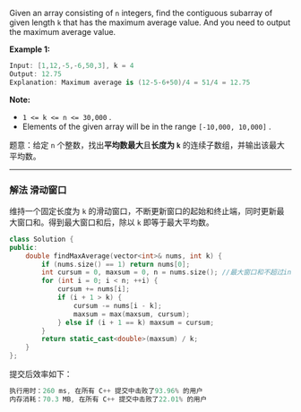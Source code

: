 Given an array consisting of `n` integers, find the contiguous subarray of given length `k` that has the maximum average value. And you need to output the maximum average value.

**Example 1:** 
```swift
Input: [1,12,-5,-6,50,3], k = 4
Output: 12.75
Explanation: Maximum average is (12-5-6+50)/4 = 51/4 = 12.75
```
 
**Note:**
- `1 <= k <= n <= 30,000` .
- Elements of the given array will be in the range `[-10,000, 10,000]` .
 
 题意：给定 `n` 个整数，找出**平均数最大**且**长度为 `k`** 的连续子数组，并输出该最大平均数。


----
### 解法 滑动窗口
维持一个固定长度为 `k` 的滑动窗口，不断更新窗口的起始和终止端，同时更新最大窗口和。得到最大窗口和后，除以 `k` 即等于最大平均数。
```cpp
class Solution {
public:
    double findMaxAverage(vector<int>& nums, int k) {
        if (nums.size() == 1) return nums[0];
        int cursum = 0, maxsum = 0, n = nums.size(); //最大窗口和不超过int范围
        for (int i = 0; i < n; ++i) {
            cursum += nums[i];
            if (i + 1 > k) {
                cursum -= nums[i - k];
                maxsum = max(maxsum, cursum); 
            } else if (i + 1 == k) maxsum = cursum;
        }
        return static_cast<double>(maxsum) / k; 
    }
};
```
提交后效率如下：
```cpp
执行用时：260 ms, 在所有 C++ 提交中击败了93.96% 的用户
内存消耗：70.3 MB, 在所有 C++ 提交中击败了22.01% 的用户
```
